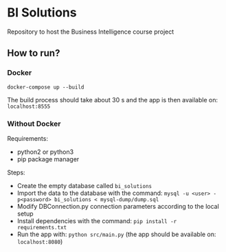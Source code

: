 # BI Solutions
Repository to host the Business Intelligence course project

## How to run?

### Docker

`docker-compose up --build`

The build process should take about 30 s and the app is then available on: `localhost:8555`


### Without Docker

Requirements: 
- python2 or python3
- pip package manager

Steps: 
- Create the empty database called `bi_solutions`
- Import the data to the database with the command: `mysql -u <user> -p<password> bi_solutions < mysql-dump/dump.sql`
- Modify DBConnection.py connection parameters according to the local setup
- Install dependencies with the command: `pip install -r requirements.txt`
- Run the app with: `python src/main.py` (the app should be available on: `localhost:8080`)

